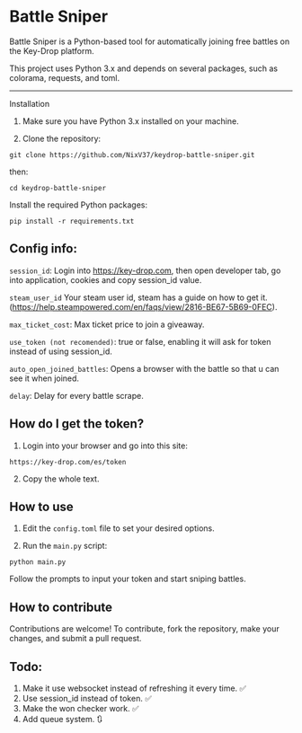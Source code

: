 # Battle Sniper

Battle Sniper is a Python-based tool for automatically joining free battles on the Key-Drop platform.   

This project uses Python 3.x and depends on several packages, such as colorama, requests, and toml.

--------------

Installation

1. Make sure you have Python 3.x installed on your machine.

3. Clone the repository:
```
git clone https://github.com/NixV37/keydrop-battle-sniper.git
```

then:

```
cd keydrop-battle-sniper
```

Install the required Python packages:
```
pip install -r requirements.txt
```

## Config info:
`session_id`: Login into https://key-drop.com, then open developer tab, go into application, cookies and copy session_id value.

`steam_user_id` Your steam user id, steam has a guide on how to get it.(https://help.steampowered.com/en/faqs/view/2816-BE67-5B69-0FEC).

`max_ticket_cost`: Max ticket price to join a giveaway.

`use_token (not recomended)`: true or false, enabling it will ask for token instead of using session_id.

`auto_open_joined_battles`: Opens a browser with the battle so that u can see it when joined.

`delay`: Delay for every battle scrape.

## How do I get the token?

1. Login into your browser and go into this site:
```
https://key-drop.com/es/token
```
2. Copy the whole text.

## How to use

1. Edit the `config.toml` file to set your desired options.

2. Run the `main.py` script:
```
python main.py
```

Follow the prompts to input your token and start sniping battles.

## How to contribute

Contributions are welcome! To contribute, fork the repository, make your changes, and submit a pull request.

## Todo:

1. Make it use websocket instead of refreshing it every time. ✅
2. Use session_id instead of token. ✅
3. Make the won checker work. ✅
4. Add queue system. 🔃